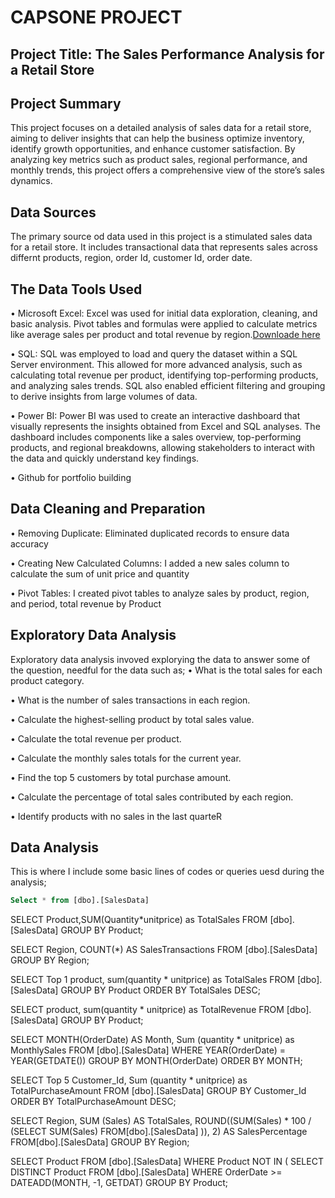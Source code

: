 # CAPSONE PROJECT

## Project Title: The Sales Performance Analysis for a Retail Store

## Project Summary
This project focuses on a detailed analysis of sales data for a retail store, aiming to deliver insights that can help the business optimize inventory, identify growth opportunities, and enhance customer satisfaction. By analyzing key metrics such as product sales, regional performance, and monthly trends, this project offers a comprehensive view of the store’s sales dynamics.

## Data Sources
The primary source od data used in this project is a stimulated sales data for a retail store. It includes transactional data that represents sales across differnt products, region, order Id, customer Id, order date.

## The Data Tools Used
•	Microsoft Excel: Excel was used for initial data exploration, cleaning, and basic analysis. Pivot tables and formulas were applied to calculate metrics like average sales 
  per product and total revenue by region.[Downloade here](http://www.microsoft.com)
  
•	SQL: SQL was employed to load and query the dataset within a SQL Server environment. This allowed for more advanced analysis, such as calculating total revenue per 
  product, identifying top-performing products, and analyzing sales trends. SQL also enabled efficient filtering and grouping to derive insights from large volumes of data.
  
•	Power BI: Power BI was used to create an interactive dashboard that visually represents the insights obtained from Excel and SQL analyses. The dashboard includes 
  components like a sales overview, top-performing products, and regional breakdowns, allowing stakeholders to interact with the data and quickly understand key findings.
  
•	Github for portfolio building

## Data Cleaning and Preparation
• Removing Duplicate: Eliminated duplicated records to ensure data accuracy  

• Creating New Calculated Columns: I added a new sales column to calculate the sum of unit price and quantity

• Pivot Tables: I created pivot tables to analyze sales by product, region, and period, total revenue by Product

## Exploratory Data Analysis
Exploratory data analysis invoved explorying the data to answer some of the question, needful for the data such as;
• What is the total sales for each product category. 

• What is the number of sales transactions in each region. 

• Calculate the highest-selling product by total sales value.

• Calculate the total revenue per product. 

• Calculate  the monthly sales totals for the current year. 

• Find the top 5 customers by total purchase amount. 

• Calculate the percentage of total sales contributed by each region. 

• Identify products with no sales in the last quarteR

## Data Analysis 
This is where I include some basic lines of codes or queries uesd during the analysis;

```SQL
Select * from [dbo].[SalesData]
```

SELECT Product,SUM(Quantity*unitprice) as TotalSales
FROM [dbo].[SalesData]
GROUP BY Product;

SELECT Region, COUNT(*) AS SalesTransactions
FROM [dbo].[SalesData]
GROUP BY Region;

SELECT Top 1 product, sum(quantity * unitprice) as TotalSales
FROM [dbo].[SalesData]
GROUP BY Product
ORDER BY TotalSales DESC;

SELECT product, sum(quantity * unitprice) as TotalRevenue
FROM [dbo].[SalesData]
GROUP BY Product;

SELECT MONTH(OrderDate) AS Month, Sum (quantity * unitprice) as MonthlySales
FROM [dbo].[SalesData]
WHERE YEAR(OrderDate) = YEAR(GETDATE())
GROUP BY MONTH(OrderDate)
ORDER BY MONTH;

SELECT Top 5 Customer_Id, Sum (quantity * unitprice) as TotalPurchaseAmount
FROM [dbo].[SalesData]
GROUP BY Customer_Id
ORDER BY TotalPurchaseAmount DESC;

SELECT Region, 
SUM (Sales) AS TotalSales, 
ROUND((SUM(Sales) * 100 / (SELECT SUM(Sales)
FROM[dbo].[SalesData] )), 2) AS SalesPercentage
FROM[dbo].[SalesData]
GROUP BY Region;

SELECT Product
FROM [dbo].[SalesData]
WHERE Product NOT IN (
SELECT DISTINCT Product
FROM [dbo].[SalesData]
WHERE OrderDate >= DATEADD(MONTH, -1, GETDAT)
GROUP BY Product;
